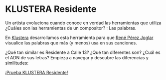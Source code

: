 # KLUSTERA Residente

 Un artista evoluciona cuando conoce en verdad las herramientas que utiliza ¿Cuáles son las herramientas de un compositor? : Las palabras.

 En [Klustera](http://klustera.com/) desarrollamos esta herramienta para que [René Pérez Joglar](https://www.instagram.com/residente/) visualice las palabras que más (y menos) usa en sus canciones.


 ¿Qué tan similar es Residente a Calle 13? ¿Qué tan diferentes son?
 ¿Cuál es el ADN de sus letras?
 Empieza a navegar y descubre las diferencias y similitudes:

 [¡Prueba KLUSTERA Residente!](https://santuario.github.io/KLUSTERA_Residente/)
 
